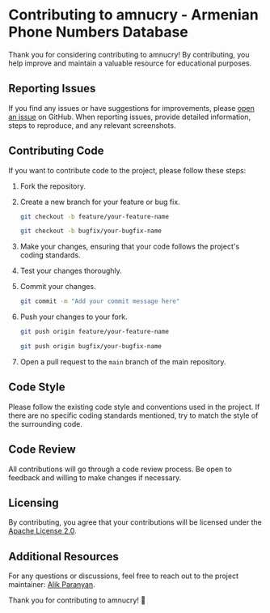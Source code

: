 # Contributing to amnucry - Armenian Phone Numbers Database

Thank you for considering contributing to amnucry! By contributing, you help improve and maintain a valuable resource for educational purposes.

## Reporting Issues

If you find any issues or have suggestions for improvements, please [open an issue](https://github.com/alyaparan/amnucry/issues) on GitHub. When reporting issues, provide detailed information, steps to reproduce, and any relevant screenshots.

## Contributing Code

If you want to contribute code to the project, please follow these steps:

1. Fork the repository.
2. Create a new branch for your feature or bug fix.

   ```bash
   git checkout -b feature/your-feature-name
   ```

   ```bash
   git checkout -b bugfix/your-bugfix-name
   ```

3. Make your changes, ensuring that your code follows the project's coding standards.
4. Test your changes thoroughly.
5. Commit your changes.

   ```bash
   git commit -m "Add your commit message here"
   ```

6. Push your changes to your fork.

   ```bash
   git push origin feature/your-feature-name
   ```

   ```bash
   git push origin bugfix/your-bugfix-name
   ```

7. Open a pull request to the `main` branch of the main repository.

## Code Style

Please follow the existing code style and conventions used in the project. If there are no specific coding standards mentioned, try to match the style of the surrounding code.

## Code Review

All contributions will go through a code review process. Be open to feedback and willing to make changes if necessary.

## Licensing

By contributing, you agree that your contributions will be licensed under the [Apache License 2.0](https://github.com/alyaparan/amnucry/blob/main/LICENSE.md).

## Additional Resources

For any questions or discussions, feel free to reach out to the project maintainer: [Alik Paranyan](https://github.com/alyaparan).

Thank you for contributing to amnucry! 🚀
